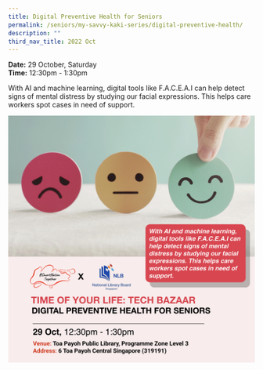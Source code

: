 ```yaml
---
title: Digital Preventive Health for Seniors
permalink: /seniors/my-savvy-kaki-series/digital-preventive-health/
description: ""
third_nav_title: 2022 Oct
---
```

**Date:** 29 October, Saturday
<br> **Time:** 12:30pm - 1:30pm

With AI and machine learning, digital tools like F.A.C.E.A.I can help detect signs of mental distress by studying our facial expressions. This helps care workers spot cases in need of 
support.

![free talks for seniors on digital preventive health ](/images/oct%202022/lb_29%20oct.jpeg)